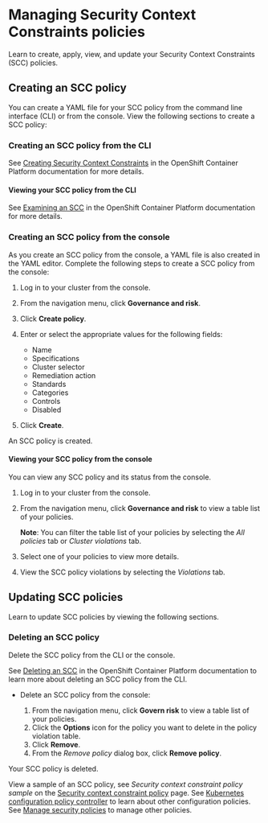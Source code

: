 # Managing Security Context Constraints policies

Learn to create, apply, view, and update your Security Context Constraints (SCC) policies.

## Creating an SCC policy 

You can create a YAML file for your SCC policy from the command line interface (CLI) or from the console. View the following sections to create a SCC policy:

### Creating an SCC policy from the CLI

See [Creating Security Context Constraints](https://docs.openshift.com/container-platform/4.3/authentication/managing-security-context-constraints.html#security-context-constraints-creating_configuring-internal-oauth) in the OpenShift Container Platform documentation for more details.

#### Viewing your SCC policy from the CLI

See [Examining an SCC](https://docs.openshift.com/container-platform/4.3/authentication/managing-security-context-constraints.html#examining-a-security-context-constraints-object_configuring-internal-oauth) in the OpenShift Container Platform documentation for more details.

### Creating an SCC policy from the console

As you create an SCC policy from the console, a YAML file is also created in the YAML editor. Complete the following steps to create a SCC policy from the console:

1. Log in to your cluster from the console.
2. From the navigation menu, click **Governance and risk**.
3. Click **Create policy**.
4. Enter or select the appropriate values for the following fields:
   * Name
   * Specifications
   * Cluster selector
   * Remediation action
   * Standards
   * Categories
   * Controls
   * Disabled

5. Click **Create**.

An SCC policy is created.

#### Viewing your SCC policy from the console

You can view any SCC policy and its status from the console.

1. Log in to your cluster from the console.
2. From the navigation menu, click **Governance and risk** to view a table list of your policies.
   
   **Note**: You can filter the table list of your policies by selecting the _All policies_ tab or _Cluster violations_ tab.

4. Select one of your policies to view more details.
5. View the SCC policy violations by selecting the _Violations_ tab.

## Updating SCC policies

Learn to update SCC policies by viewing the following sections. 

### Deleting an SCC policy

Delete the SCC policy from the CLI or the console. 

See [Deleting an SCC](https://docs.openshift.com/container-platform/4.3/authentication/managing-security-context-constraints.html#deleting-security-context-constraints_configuring-internal-oauth) in the OpenShift Container Platform documentation to learn more about deleting an SCC policy from the CLI.

* Delete an SCC policy from the console:

  1. From the navigation menu, click **Govern risk** to view a table list of your policies.
  2. Click the **Options** icon for the policy you want to delete in the policy violation table.
  3. Click **Remove**.
  4. From the _Remove policy_ dialog box, click **Remove policy**.

Your SCC policy is deleted.

View a sample of an SCC policy, see _Security context constraint policy sample_ on the [Security context constraint policy](create_scc_policy.md) page. See [Kubernetes configuration policy controller](config_policy_ctrl.md) to learn about other configuration policies. See [Manage security policies](manage_policy_overview.md) to manage other policies.
